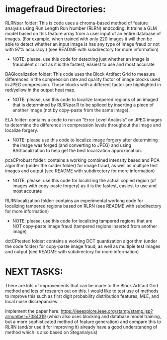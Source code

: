 # imagefraud Directories:

 RLRNpar folder: This is code uses a chroma-based method of feature analysis using Run Length Run Number (RLRN) endcoding. It trains a GLM model  based on this feature array from a user input of an entire database of images. (For example, when trained with only 220 images it will then be able to detect whether an input image is has any type of image fraud or not with 97% accuracy.) (see README with subdirectory for more information)

 - NOTE: please, use this code for detecting just whether an image is fraudulent or not as it is the fastest, easiest to use and most accurate
 
 BAGlocalization folder: This code uses the Block Artifact Grid to measure differences in the compression rate and quality factor of image blocks used in JPEG compression. Those blocks with a different factor are highlighted in red/yellow in the output heat map.

- NOTE: please, use this code to localize tampered regions of an imaged that is determined by RLRNpar.R to be spliced by inserting a piece of another image (not by copy-paste from the same image).

ELA folder: contains a code to run an "Error Level Analysis" on JPEG images to determine the difference in compression levels throughout the image and localize forgery.

- NOTE: please use this code to localize image forgery after determining the image was forged (and converting to JPEG) and using BAGlocalization to help get the best localization approximation.

 pcaCProbust folder: contains a working combined intensity based and PCA algorithm (under the colder folder) for image fraud,
as well as multiple test images and output (see README with subdirectory for more information)
 
 - NOTE: please, use this code for localizing the actual copied region (of images with copy-paste forgery) as it is the fastest, easiest to use and most accurate
 
 RLRNlocalization folder: contains an experimental working code for localizing tampered regions based on RLRN (see README with subdirectory for more information)

 - NOTE: please, use this code for localizing tampered regions that are NOT copy-paste image fraud (tampered regions inserted from another image)
 
 dctCPtested folder: contains a working DCT quantization algorithm (under the code folder) for copy-paste image fraud,
as well as multiple test images and output (see README with subdirectory for more information)



# NEXT TASKS:

There are lots of improvements that can be made to the Block Artifact Grid method and lots of research out on this. I would like to test use of methods to improve this such as first digit probability distribution features, MLE, and local noise discrepancies.

Implement the paper here: https://ieeexplore.ieee.org/stamp/stamp.jsp?arnumber=7084319
(which also uses blocking and database model training, but a more sophisticated method of feature generation) and compare this to RLRN (and/or use it for improving it) already have a good understandng of method which is also based on Steganalysis)

